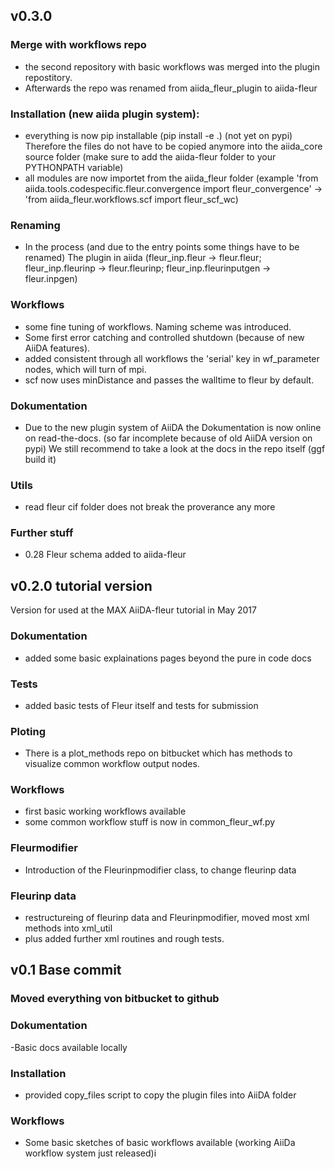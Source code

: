 ## v0.3.0 

### Merge with workflows repo
- the second repository with basic workflows was merged into the plugin repostitory.
- Afterwards the repo was renamed from aiida_fleur_plugin to aiida-fleur

### Installation (new aiida plugin system):
- everything is now pip installable (pip install -e .) (not yet on pypi)
Therefore the files do not have to be copied anymore into the aiida_core source folder
(make sure to add the aiida-fleur folder to your PYTHONPATH variable)
- all modules are now importet from the aiida_fleur folder
 (example 'from aiida.tools.codespecific.fleur.convergence import fleur_convergence' -> 'from aiida_fleur.workflows.scf import fleur_scf_wc)

### Renaming
- In the process (and due to the entry points some things have to be renamed)
  The plugin in aiida (fleur_inp.fleur -> fleur.fleur; fleur_inp.fleurinp -> fleur.fleurinp; fleur_inp.fleurinputgen -> fleur.inpgen)

### Workflows
- some fine tuning of workflows. Naming scheme was introduced.
- Some first error catching and controlled shutdown (because of new AiiDA features).
- added consistent through all workflows the 'serial' key in wf_parameter nodes, which will turn of mpi.
- scf now uses minDistance and passes the walltime to fleur by default.

### Dokumentation
- Due to the new plugin system of AiiDA the Dokumentation is now online on read-the-docs. 
(so far incomplete because of old AiiDA version on pypi) We still recommend to take a look at the docs in the repo itself (ggf build it)

### Utils
- read fleur cif folder does not break the proverance any more


### Further stuff
- 0.28 Fleur schema added to aiida-fleur



## v0.2.0 tutorial version

Version for used at the MAX AiiDA-fleur tutorial in May 2017

### Dokumentation
- added some basic explainations pages beyond the pure in code docs


### Tests
- added basic tests of Fleur itself and tests for submission

### Ploting
- There is a plot_methods repo on bitbucket which has methods to visualize common workflow output nodes.

### Workflows
- first basic working workflows available
- some common workflow stuff is now in common_fleur_wf.py

### Fleurmodifier
- Introduction of the Fleurinpmodifier class, to change fleurinp data

### Fleurinp data
- restructureing of fleurinp data and Fleurinpmodifier, moved most xml methods into xml_util
- plus added further xml routines and rough tests.


## v0.1 Base commit

### Moved everything von bitbucket to github

### Dokumentation
-Basic docs available locally

### Installation
- provided copy_files script to copy the plugin files into AiiDA folder

### Workflows
- Some basic sketches of basic workflows available (working AiiDa workflow system just released)i

